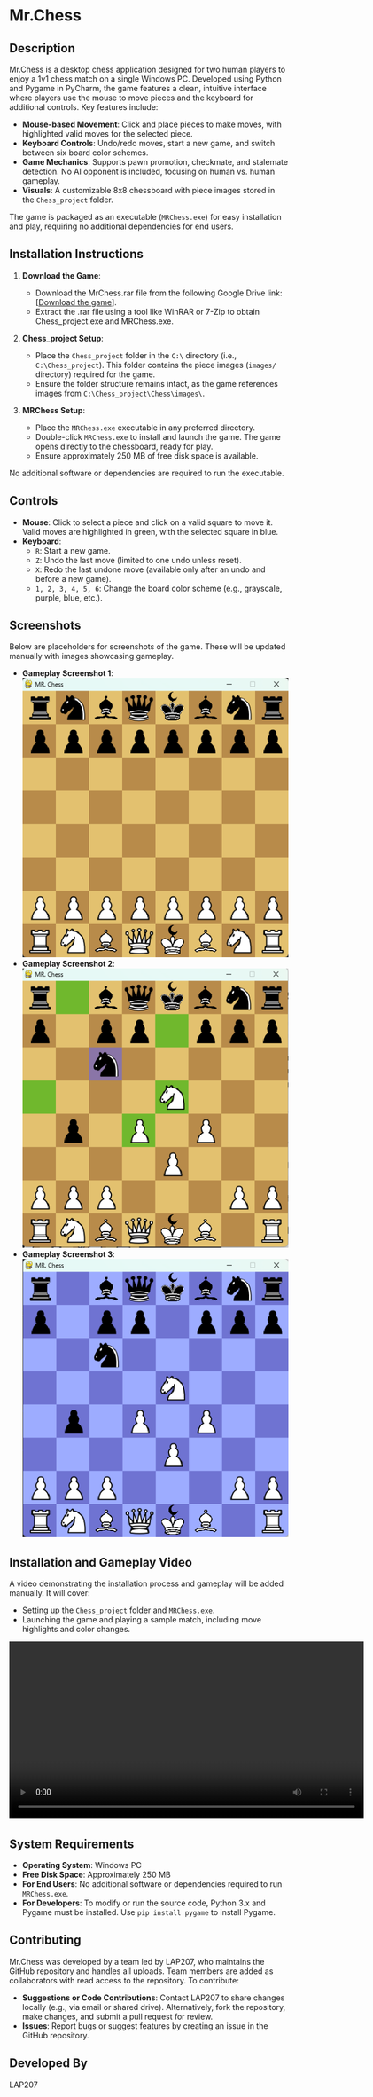 # Mr.Chess

## Description
Mr.Chess is a desktop chess application designed for two human players to enjoy a 1v1 chess match on a single Windows PC. Developed using Python and Pygame in PyCharm, the game features a clean, intuitive interface where players use the mouse to move pieces and the keyboard for additional controls. Key features include:
- **Mouse-based Movement**: Click and place pieces to make moves, with highlighted valid moves for the selected piece.
- **Keyboard Controls**: Undo/redo moves, start a new game, and switch between six board color schemes.
- **Game Mechanics**: Supports pawn promotion, checkmate, and stalemate detection. No AI opponent is included, focusing on human vs. human gameplay.
- **Visuals**: A customizable 8x8 chessboard with piece images stored in the `Chess_project` folder.

The game is packaged as an executable (`MRChess.exe`) for easy installation and play, requiring no additional dependencies for end users.

## Installation Instructions
1. **Download the Game**:
   - Download the MrChess.rar file from the following Google Drive link: [[Download the game](https://drive.google.com/file/d/1weATcSm_miZMtWtURMLUJC3vu15MoTt7/view?usp=drive_link)].
   - Extract the .rar file using a tool like WinRAR or 7-Zip to obtain Chess_project.exe and MRChess.exe.

2. **Chess_project Setup**:
   - Place the `Chess_project` folder in the `C:\` directory (i.e., `C:\Chess_project`). This folder contains the piece images (`images/` directory) required for the game.
   - Ensure the folder structure remains intact, as the game references images from `C:\Chess_project\Chess\images\`.

3. **MRChess Setup**:
   - Place the `MRChess.exe` executable in any preferred directory.
   - Double-click `MRChess.exe` to install and launch the game. The game opens directly to the chessboard, ready for play.
   - Ensure approximately 250 MB of free disk space is available.

No additional software or dependencies are required to run the executable.

## Controls
- **Mouse**: Click to select a piece and click on a valid square to move it. Valid moves are highlighted in green, with the selected square in blue.
- **Keyboard**:
  - `R`: Start a new game.
  - `Z`: Undo the last move (limited to one undo unless reset).
  - `X`: Redo the last undone move (available only after an undo and before a new game).
  - `1, 2, 3, 4, 5, 6`: Change the board color scheme (e.g., grayscale, purple, blue, etc.).

## Screenshots
Below are placeholders for screenshots of the game. These will be updated manually with images showcasing gameplay.

- **Gameplay Screenshot 1**: 
![Gameplay1](Images/Gameplay.png)
- **Gameplay Screenshot 2**: 
![Gameplay2](Images/Gameplay2.png)
- **Gameplay Screenshot 3**: 
![Gameplay3](Images/Gameplay3.png)

## Installation and Gameplay Video
A video demonstrating the installation process and gameplay will be added manually. It will cover:
- Setting up the `Chess_project` folder and `MRChess.exe`.
- Launching the game and playing a sample match, including move highlights and color changes.

<video src="Videos/MRChess-installation-and-Gamplay.mp4" controls width="640"></video>

## System Requirements
- **Operating System**: Windows PC
- **Free Disk Space**: Approximately 250 MB
- **For End Users**: No additional software or dependencies required to run `MRChess.exe`.
- **For Developers**: To modify or run the source code, Python 3.x and Pygame must be installed. Use `pip install pygame` to install Pygame.

## Contributing
Mr.Chess was developed by a team led by LAP207, who maintains the GitHub repository and handles all uploads. Team members are added as collaborators with read access to the repository. To contribute:
- **Suggestions or Code Contributions**: Contact LAP207 to share changes locally (e.g., via email or shared drive). Alternatively, fork the repository, make changes, and submit a pull request for review.
- **Issues**: Report bugs or suggest features by creating an issue in the GitHub repository.


## Developed By
LAP207
